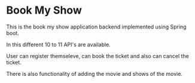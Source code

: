 # Book My Show
This is the book my show application backend implemented using Spring boot.

In this different 10 to 11 API's are available.

User can register themseleve, can book the ticket and also can cancel the ticket.

There is also functionality of adding the movie and shows of the movie.
